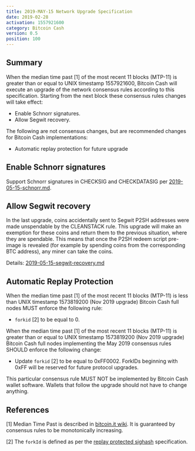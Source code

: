 ```yaml
---
title: 2019-MAY-15 Network Upgrade Specification
date: 2019-02-28
activation: 1557921600
category: Bitcoin Cash
version: 0.5
position: 100
---
```


## Summary

When the median time past [1] of the most recent 11 blocks (MTP-11) is greater than or equal to UNIX timestamp 1557921600, Bitcoin Cash will execute an upgrade of the network consensus rules according to this specification. Starting from the next block these consensus rules changes will take effect:

* Enable Schnorr signatures.
* Allow Segwit recovery.

The following are not consensus changes, but are recommended changes for Bitcoin Cash implementations:

* Automatic replay protection for future upgrade

## Enable Schnorr signatures

Support Schnorr signatures in CHECKSIG and CHECKDATASIG per [2019-05-15-schnorr.md](2019-05-15-schnorr.md).

## Allow Segwit recovery

In the last upgrade, coins accidentally sent to Segwit P2SH addresses were made unspendable by the CLEANSTACK rule. This upgrade will make an exemption for these coins and return them to the previous situation, where they are spendable. This means that once the P2SH redeem script pre-image is revealed (for example by spending coins from the corresponding BTC address), any miner can take the coins.

Details: [2019-05-15-segwit-recovery.md](2019-05-15-segwit-recovery.md)

## Automatic Replay Protection

When the median time past [1] of the most recent 11 blocks (MTP-11) is less than UNIX timestamp 1573819200 (Nov 2019 upgrade) Bitcoin Cash full nodes MUST enforce the following rule:

 * `forkid` [2] to be equal to 0.

When the median time past [1] of the most recent 11 blocks (MTP-11) is greater than or equal to UNIX timestamp 1573819200 (Nov 2019 upgrade) Bitcoin Cash full nodes implementing the May 2019 consensus rules SHOULD enforce the following change:

 * Update `forkid` [2] to be equal to 0xFF0002.  ForkIDs beginning with 0xFF will be reserved for future protocol upgrades.

This particular consensus rule MUST NOT be implemented by Bitcoin Cash wallet software. Wallets that follow the upgrade should not have to change anything.

## References

[1] Median Time Past is described in [bitcoin.it wiki](https://en.bitcoin.it/wiki/Block_timestamp). It is guaranteed by consensus rules to be monotonically increasing.

[2] The `forkId` is defined as per the [replay protected sighash](replay-protected-sighash.md) specification.

